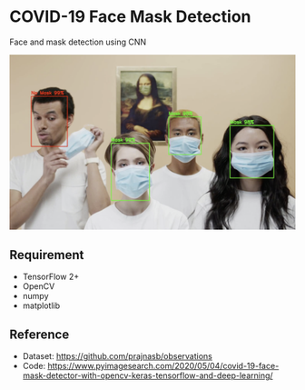 # COVID-19 Face Mask Detection

Face and mask detection using CNN

![result.png](imgs/result.png)

## Requirement

- TensorFlow 2+
- OpenCV
- numpy
- matplotlib

## Reference

- Dataset: https://github.com/prajnasb/observations
- Code: https://www.pyimagesearch.com/2020/05/04/covid-19-face-mask-detector-with-opencv-keras-tensorflow-and-deep-learning/
